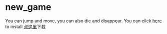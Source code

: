 # new_game
You can jump and move, you can also die and disappear.
You can cilck [here](https://github.com/paofan25/new_game/releases/tag/game) to install
[点这里](https://github.com/paofan25/new_game/releases/tag/game)下载
